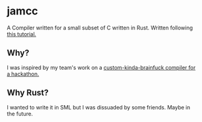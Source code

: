 # jamcc
A Compiler written for a small subset of C written in Rust.
Written following [this tutorial.](https://norasandler.com/2017/11/29/Write-a-Compiler.html)


## Why?
I was inspired by my team's work on a [custom-kinda-brainfuck compiler for a hackathon.](https://github.com/brandonspark/Runtime) 

## Why Rust?
I wanted to write it in SML but I was dissuaded by some friends. Maybe in the future.
